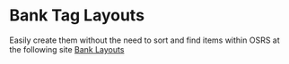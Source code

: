 # Bank Tag Layouts

Easily create them without the need to sort and find items within OSRS at the following site
[Bank Layouts](https://banklayouts.com)
